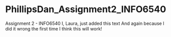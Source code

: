 # PhillipsDan_Assignment2_INFO6540
Assignment 2 - INFO6540
I, Laura, just added this text 
And again because I did it wrong the first time
I think this will work! 
